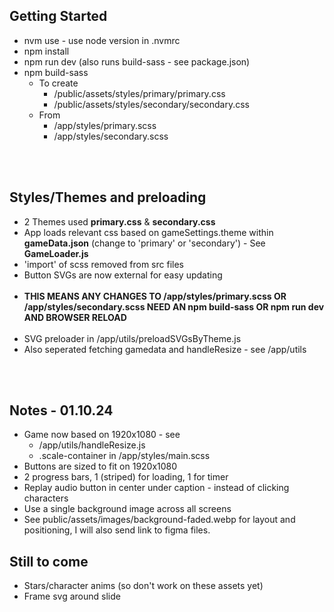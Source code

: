 ## Getting Started

- nvm use - use node version in .nvmrc
- npm install
- npm run dev (also runs build-sass - see package.json)
- npm build-sass
  - To create
    - /public/assets/styles/primary/primary.css
    - /public/assets/styles/secondary/secondary.css
  - From
    - /app/styles/primary.scss
    - /app/styles/secondary.scss

<br><br>

## Styles/Themes and preloading

- 2 Themes used **primary.css** & **secondary.css**
- App loads relevant css based on gameSettings.theme within **gameData.json** (change to 'primary' or 'secondary') - See **GameLoader.js**
- 'import' of scss removed from src files
- Button SVGs are now external for easy updating
  <br><br>
- **THIS MEANS ANY CHANGES TO /app/styles/primary.scss OR /app/styles/secondary.scss NEED AN npm build-sass OR npm run dev AND BROWSER RELOAD**
  <br><br>
- SVG preloader in /app/utils/preloadSVGsByTheme.js
- Also seperated fetching gamedata and handleResize - see /app/utils

<br><br>

## Notes - 01.10.24

- Game now based on 1920x1080 - see
  - /app/utils/handleResize.js
  - .scale-container in /app/styles/main.scss
- Buttons are sized to fit on 1920x1080
- 2 progress bars, 1 (striped) for loading, 1 for timer
- Replay audio button in center under caption - instead of clicking characters
- Use a single background image across all screens
- See public/assets/images/background-faded.webp for layout and positioning, I will also send link to figma files.

## Still to come

- Stars/character anims (so don't work on these assets yet)
- Frame svg around slide
